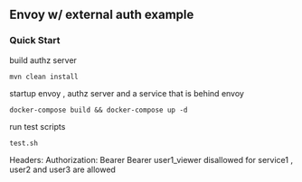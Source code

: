 ## Envoy w/ external auth example

### Quick Start

build authz server
```
mvn clean install
```
startup envoy , authz server and a service that is behind envoy
```
docker-compose build && docker-compose up -d
```
run test scripts
```
test.sh
```

Headers:
Authorization: Bearer Bearer user1_viewer disallowed for service1 , user2 and user3 are allowed 
